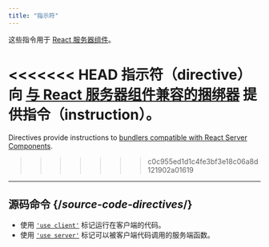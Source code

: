 ```yaml
---
title: "指示符"
---
```


<RSC>

这些指令用于 [React 服务器组件](/reference/rsc/server-components)。

</RSC>

<Intro>

<<<<<<< HEAD
指示符（directive）向 [与 React 服务器组件兼容的捆绑器](/learn/start-a-new-react-project#bleeding-edge-react-frameworks) 提供指令（instruction）。
=======
Directives provide instructions to [bundlers compatible with React Server Components](/learn/start-a-new-react-project#full-stack-frameworks).
>>>>>>> c0c955ed1d1c4fe3bf3e18c06a8d121902a01619

</Intro>

---

## 源码命令 {/*source-code-directives*/}

* 使用 [`'use client'`](/reference/rsc/use-client) 标记运行在客户端的代码。
* 使用 [`'use server'`](/reference/rsc/use-server) 标记可以被客户端代码调用的服务端函数。
